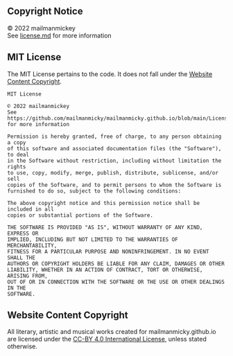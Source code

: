 ## Copyright Notice

© 2022 mailmanmickey\
See <a href="https://github.com/mailmanmicky/mailmanmicky.github.io/blob/main/License.md">license.md</a> for more information

## MIT License

The MIT License pertains to the code. It does not fall under the <a href="https://github.com/mailmanmicky/mailmanmicky.github.io/blob/main/License.md#website-content-copyright">Website Content Copyright</a>.

```
MIT License

© 2022 mailmanmickey
See https://github.com/mailmanmicky/mailmanmicky.github.io/blob/main/License.md for more information

Permission is hereby granted, free of charge, to any person obtaining a copy
of this software and associated documentation files (the "Software"), to deal
in the Software without restriction, including without limitation the rights
to use, copy, modify, merge, publish, distribute, sublicense, and/or sell
copies of the Software, and to permit persons to whom the Software is
furnished to do so, subject to the following conditions:

The above copyright notice and this permission notice shall be included in all
copies or substantial portions of the Software.

THE SOFTWARE IS PROVIDED "AS IS", WITHOUT WARRANTY OF ANY KIND, EXPRESS OR
IMPLIED, INCLUDING BUT NOT LIMITED TO THE WARRANTIES OF MERCHANTABILITY,
FITNESS FOR A PARTICULAR PURPOSE AND NONINFRINGEMENT. IN NO EVENT SHALL THE
AUTHORS OR COPYRIGHT HOLDERS BE LIABLE FOR ANY CLAIM, DAMAGES OR OTHER
LIABILITY, WHETHER IN AN ACTION OF CONTRACT, TORT OR OTHERWISE, ARISING FROM,
OUT OF OR IN CONNECTION WITH THE SOFTWARE OR THE USE OR OTHER DEALINGS IN THE
SOFTWARE.
```

## Website Content Copyright

All literary, artistic and musical works created for mailmanmicky.github.io are licensed under the <a href="https://creativecommons.org/licenses/by/4.0/legalcode">CC-BY 4.0 International License</a>, unless stated otherwise.
